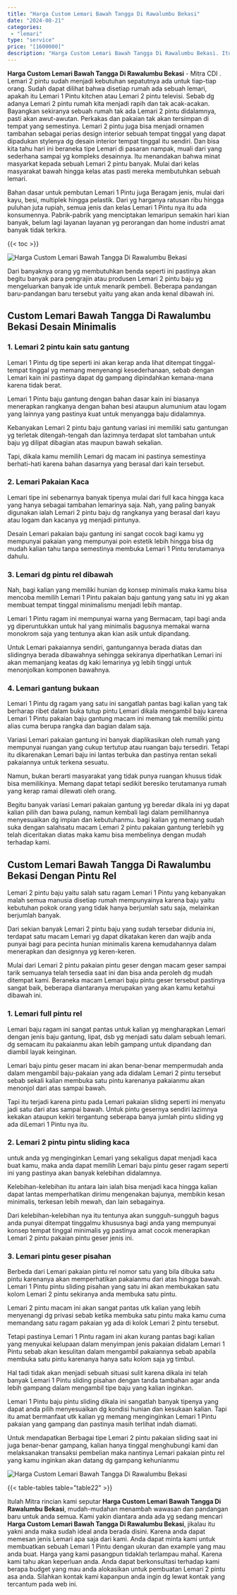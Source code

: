 ```yaml
---
title: "Harga Custom Lemari Bawah Tangga Di Rawalumbu Bekasi"
date: "2024-08-21"
categories:
 - "lemari"
type: "service"
price: "[1600000]"
description: "Harga Custom Lemari Bawah Tangga Di Rawalumbu Bekasi. Itulah Mitra rincian kami seputar **Harga Custom Lemari Bawah Tangga Di Rawalumbu Bekasi**, mudah-mudah..."
---
```


**Harga Custom Lemari Bawah Tangga Di Rawalumbu Bekasi** - Mitra CDI . Lemari 2 pintu sudah menjadi kebutuhan sepatutnya ada untuk tiap-tiap orang. Sudah dapat dilihat bahwa disetiap rumah ada sebuah lemari, apakah itu Lemari 1 Pintu kitchen atau Lemari 2 pintu televisi. Sebab dg adanya Lemari 2 pintu rumah kita menjadi rapih dan tak acak-acakan. Bayangkan sekiranya sebuah rumah tak ada Lemari 2 pintu didalamnya, pasti akan awut-awutan. Perkakas dan pakaian tak akan tersimpan di tempat yang semestinya. Lemari 2 pintu juga bisa menjadi ornamen tambahan sebagai perias design interior sebuah tempat tinggal yang dapat dipadukan stylenya dg desain interior tempat tinggal itu sendiri. Dan bisa kita tahu hari ini beraneka tipe Lemari di pasaran nampak, muali dari yang sederhana sampai yg kompleks desainnya. Itu menandakan bahwa minat masyarkat kepada sebuah Lemari 2 pintu banyak. Mulai dari kelas masyarakat bawah hingga kelas atas pasti mereka membutuhkan sebuah lemari.

Bahan dasar untuk pembutan Lemari 1 Pintu juga Beragam jenis, mulai dari kayu, besi, multiplek hingga pelastik. Dari yg harganya ratusan ribu hingga puluhan juta rupiah, semua jenis dan kelas Lemari 1 Pintu nya itu ada konsumennya. Pabrik-pabrik yang menciptakan lemaripun semakin hari kian banyak, belum lagi layanan layanan yg perorangan dan home industri amat banyak tidak terkira.

{{< toc >}}

![Harga Custom Lemari Bawah Tangga Di Rawalumbu Bekasi](/images/mebel/lemari-umum-003.jpg)

Dari banyaknya orang yg membutuhkan benda seperti ini pastinya akan begitu banyak para pengrajin atau produsen Lemari 2 pintu baju yg mengeluarkan banyak ide untuk menarik pembeli. Beberapa pandangan baru-pandangan baru tersebut yaitu yang akan anda kenal dibawah ini.

## Custom Lemari Bawah Tangga Di Rawalumbu Bekasi Desain Minimalis

### 1\. Lemari 2 pintu kain satu gantung

Lemari 1 Pintu dg tipe seperti ini akan kerap anda lihat ditempat tinggal-tempat tinggal yg memang menyenangi kesederhanaan, sebab dengan Lemari kain ini pastinya dapat dg gampang dipindahkan kemana-mana karena tidak berat.

Lemari 1 Pintu baju gantung dengan bahan dasar kain ini biasanya menerapkan rangkanya dengan bahan besi ataupun alumunium atau logam yang lainnya yang pastinya kuat untuk menyangga baju didalamnya.

Kebanyakan Lemari 2 pintu baju gantung variasi ini memiliki satu gantungan yg terletak ditengah-tengah dan lazimnya terdapat slot tambahan untuk baju yg dilipat dibagian atas maupun bawah sekalian.

Tapi, dikala kamu memilih Lemari dg macam ini pastinya semestinya berhati-hati karena bahan dasarnya yang berasal dari kain tersebut.

### 2\. Lemari Pakaian Kaca

Lemari tipe ini sebenarnya banyak tipenya mulai dari full kaca hingga kaca yang hanya sebagai tambahan lemarinya saja. Nah, yang paling banyak digunakan ialah Lemari 2 pintu baju dg rangkanya yang berasal dari kayu atau logam dan kacanya yg menjadi pintunya.

Desain Lemari pakaian baju gantung ini sangat cocok bagi kamu yg mempunyai pakaian yang mempunyai poin estetik lebih hingga bisa dg mudah kalian tahu tanpa semestinya membuka Lemari 1 Pintu terutamanya dahulu.

### 3\. Lemari dg pintu rel dibawah

Nah, bagi kalian yang memiliki hunian dg konsep minimalis maka kamu bisa mencoba memilih Lemari 1 Pintu pakaian baju gantung yang satu ini yg akan membuat tempat tinggal minimalismu menjadi lebih mantap.

Lemari 1 Pintu ragam ini mempunyai warna yang Bermacam, tapi bagi anda yg diperuntukkan untuk hal yang minimalis bagusnya memakai warna monokrom saja yang tentunya akan kian asik untuk dipandang.

Untuk Lemari pakaiannya sendiri, gantungannya berada diatas dan slidingnya berada dibawahnya sehingga sekiranya diperhatikan Lemari ini akan memanjang keatas dg kaki lemarinya yg lebih tinggi untuk menonjolkan komponen bawahnya.

### 4\. Lemari gantung bukaan

Lemari 1 Pintu dg ragam yang satu ini sangatlah pantas bagi kalian yang tak berharap ribet dalam buka tutup pintu Lemari dikala mengambil baju karena Lemari 1 Pintu pakaian baju gantung macam ini memang tak memiliki pintu alias cuma berupa rangka dan bagian dalam saja.

Variasi Lemari pakaian gantung ini banyak diaplikasikan oleh rumah yang mempunyai ruangan yang cukup tertutup atau ruangan baju tersediri. Tetapi itu dikarenakan Lemari baju ini lantas terbuka dan pastinya rentan sekali pakaiannya untuk terkena sesuatu.

Namun, bukan berarti masyarakat yang tidak punya ruangan khusus tidak bisa memilikinya. Memang dapat tetapi sedikit beresiko terutamanya rumah yang kerap ramai dilewati oleh orang.

Begitu banyak variasi Lemari pakaian gantung yg beredar dikala ini yg dapat kalian pilih dan bawa pulang, namun kembali lagi dalam pemilihannya menyesuaikan dg impian dan kebutuhanmu. bagi kalian yg memang sudah suka dengan salahsatu macam Lemari 2 pintu pakaian gantung terlebih yg telah diceritakan diatas maka kamu bisa membelinya dengan mudah terhadap kami.

## Custom Lemari Bawah Tangga Di Rawalumbu Bekasi Dengan Pintu Rel

Lemari 2 pintu baju yaitu salah satu ragam Lemari 1 Pintu yang kebanyakan malah semua manusia disetiap rumah mempunyainya karena baju yaitu kebutuhan pokok orang yang tidak hanya berjumlah satu saja, melainkan berjumlah banyak.

Dari sekian banyak Lemari 2 pintu baju yang sudah tersebar didunia ini, terdapat satu macam Lemari yg dapat dikatakan keren dan wajib anda punyai bagi para pecinta hunian minimalis karena kemudahannya dalam menerapkan dan designnya yg keren-keren.

Mulai dari Lemari 2 pintu pakaian pintu geser dengan macam geser sampai tarik semuanya telah tersedia saat ini dan bisa anda peroleh dg mudah ditempat kami. Beraneka macam Lemari baju pintu geser tersebut pastinya sangat baik, beberapa diantaranya merupakan yang akan kamu ketahui dibawah ini.

### 1\. Lemari full pintu rel

Lemari baju ragam ini sangat pantas untuk kalian yg mengharapkan Lemari dengan jenis baju gantung, lipat, dsb yg menjadi satu dalam sebuah lemari. dg semacam itu pakaianmu akan lebih gampang untuk dipandang dan diambil layak keinginan.

Lemari baju pintu geser macam ini akan benar-benar mempermudah anda dalam mengambil baju-pakaian yang ada didalam Lemari 2 pintu tersebut sebab sekali kalian membuka satu pintu karenanya pakaianmu akan menonjol dari atas sampai bawah.

Tapi itu terjadi karena pintu pada Lemari pakaian slidng seperti ini menyatu jadi satu dari atas sampai bawah. Untuk pintu gesernya sendiri lazimnya kekakan ataupun kekiri tergantung seberapa banya jumlah pintu sliding yg ada diLemari 1 Pintu nya itu.

### 2\. Lemari 2 pintu pintu sliding kaca

untuk anda yg menginginkan Lemari yang sekaligus dapat menjadi kaca buat kamu, maka anda dapat memilih Lemari baju pintu geser ragam seperti ini yang pastinya akan banyak kelebihan didalamnya.

Kelebihan-kelebihan itu antara lain ialah bisa menjadi kaca hingga kalian dapat lantas memperhatikan dirimu mengenakan bajunya, membikin kesan minimalis, terkesan lebih mewah, dan lain sebagainya.

Dari kelebihan-kelebihan nya itu tentunya akan sungguh-sungguh bagus anda punyai ditempat tinggalmu khususnya bagi anda yang mempunyai konsep tempat tinggal minimalis yg pastinya amat cocok menerapkan Lemari 2 pintu pakaian pintu geser jenis ini.

### 3\. Lemari pintu geser pisahan

Berbeda dari Lemari pakaian pintu rel nomor satu yang bila dibuka satu pintu karenanya akan memperhatikan pakaianmu dari atas hingga bawah. Lemari 1 Pintu pintu sliding pisahan yang satu ini akan membukakan satu kolom Lemari 2 pintu sekiranya anda membuka satu pintu.

Lemari 2 pintu macam ini akan sangat pantas utk kalian yang lebih menyenangi dg privasi sebab ketika membuka satu pintu maka kamu cuma memandang satu ragam pakaian yg ada di kolok Lemari 2 pintu tersebut.

Tetapi pastinya Lemari 1 Pintu ragam ini akan kurang pantas bagi kalian yang menyukai kelupaan dalam menyimpan jenis pakaian didalam Lemari 1 Pintu sebab akan kesulitan dalam mengambil pakaiannya sebab apabila membuka satu pintu karenanya hanya satu kolom saja yg timbul.

Hal tadi tidak akan menjadi sebuah situasi sulit karena dikala ini telah banyak Lemari 1 Pintu sliding pisahan dengan tanda tambahan agar anda lebih gampang dalam mengambil tipe baju yang kalian inginkan.

Lemari 1 Pintu baju pintu sliding dikala ini sangatlah banyak tipenya yang dapat anda pilih menyesuaikan dg kondisi hunian dan kesukaan kalian. Tapi itu amat bermanfaat utk kalian yg memang menginginkan Lemari 1 Pintu pakaian yang gampang dan pastinya masih terlihat indah diamati.

Untuk mendapatkan Berbagai tipe Lemari 2 pintu pakaian sliding saat ini juga benar-benar gampang, kalian hanya tinggal menghubungi kami dan melaksanakan transaksi pembelian maka nantinya Lemari pakaian pintu rel yang kamu inginkan akan datang dg gampang kehunianmu

![Harga Custom Lemari Bawah Tangga Di Rawalumbu Bekasi](/images/mebel/lemari-buku-004.jpg)

{{< table-tables table="table22" >}}

Itulah Mitra rincian kami seputar **Harga Custom Lemari Bawah Tangga Di Rawalumbu Bekasi**, mudah-mudahan menambah wawasan dan pandangan baru untuk anda semua. Kami yakin diantara anda ada yg sedang mencari **Harga Custom Lemari Bawah Tangga Di Rawalumbu Bekasi**, jikalau itu yakni anda maka sudah ideal anda berada disini. Karena anda dapat memesan jenis Lemari apa saja dari kami. Anda dapat minta kami untuk membuatkan sebuah Lemari 1 Pintu dengan ukuran dan example yang mau anda buat. Harga yang kami pasangpun tidaklah terlampau mahal. Karena kami tahu akan keperluan anda. Anda dapat berkonsultasi terhadap kami berapa budget yang mau anda alokasikan untuk pembuatan Lemari 2 pintu asa anda. Silahkan kontak kami kapanpun anda ingin dg lewat kontak yang tercantum pada web ini.
